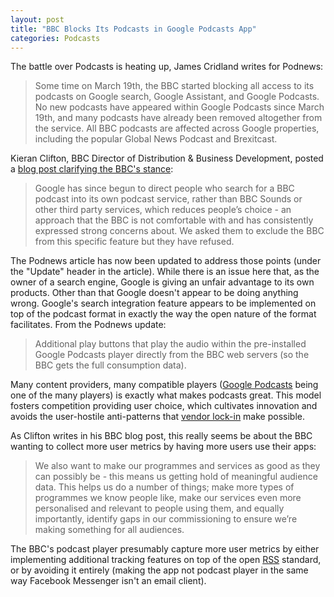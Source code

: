 ```yaml
---
layout: post
title: "BBC Blocks Its Podcasts in Google Podcasts App"
categories: Podcasts
---
```


The battle over Podcasts is heating up, James Cridland writes for Podnews:

> Some time on March 19th, the BBC started blocking all access to its podcasts on Google search, Google Assistant, and Google Podcasts. No new podcasts have appeared within Google Podcasts since March 19th, and many podcasts have already been removed altogether from the service. All BBC podcasts are affected across Google properties, including the popular Global News Podcast and Brexitcast.

Kieran Clifton, BBC Director of Distribution & Business Development, posted a [blog post clarifying the BBC's stance](http://www.bbc.co.uk/blogs/aboutthebbc/entries/d68712d7-bd24-440f-94a0-1c6a4cdee71a?utm_source=podnews.net&utm_medium=web&utm_campaign=podnews.net:2019-03-25):

> Google has since begun to direct people who search for a BBC podcast into its own podcast service, rather than BBC Sounds or other third party services, which reduces people’s choice - an approach that the BBC is not comfortable with and has consistently expressed strong concerns about. We asked them to exclude the BBC from this specific feature but they have refused.

The Podnews article has now been updated to address those points (under the "Update" header in the article). While there is an issue here that, as the owner of a search engine, Google is giving an unfair advantage to its own products. Other than that Google doesn't appear to be doing anything wrong. Google's search integration feature appears to be implemented on top of the podcast format in exactly the way the open nature of the format facilitates. From the Podnews update:

> Additional play buttons that play the audio within the pre-installed Google Podcasts player directly from the BBC web servers (so the BBC gets the full consumption data).

Many content providers, many compatible players ([Google Podcasts](https://play.google.com/store/apps/details?id=com.google.android.apps.podcasts&hl=en_US) being one of the many players) is exactly what makes podcasts great. This model fosters competition providing user choice, which cultivates innovation and avoids the user-hostile anti-patterns that [vendor lock-in](https://en.wikipedia.org/wiki/Vendor_lock-in) make possible.

As Clifton writes in his BBC blog post, this really seems be about the BBC wanting to collect more user metrics by having more users use their apps:

> We also want to make our programmes and services as good as they can possibly be - this means us getting hold of meaningful audience data. This helps us do a number of things; make more types of programmes we know people like, make our services even more personalised and relevant to people using them, and equally importantly, identify gaps in our commissioning to ensure we’re making something for all audiences.

The BBC's podcast player presumably capture more user metrics by either implementing additional tracking features on top of the open [RSS](https://en.wikipedia.org/wiki/RSS) standard, or by avoiding it entirely (making the app not podcast player in the same way Facebook Messenger isn't an email client).
